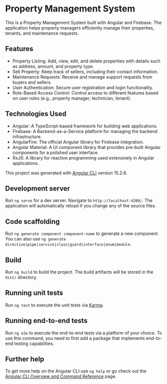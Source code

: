 # Property Management System

This is a Property Management System built with Angular and Firebase. The application helps property managers efficiently manage their properties, tenants, and maintenance requests.

## Features

- Property Listing: Add, view, edit, and delete properties with details such as address, amount, and property type.
- Sell Property: Keep track of sellers, including their contact information.
- Maintenance Requests: Receive and manage support requests from buyers and sellers.
- User Authentication: Secure user registration and login functionality.
- Role-Based Access Control: Control access to different features based on user roles (e.g., property manager, technician, tenant).

## Technologies Used

- Angular: A TypeScript-based framework for building web applications.
- Firebase: A Backend-as-a-Service platform for managing the backend infrastructure.
- AngularFire: The official Angular library for Firebase integration.
- Angular Material: A UI component library that provides pre-built Angular components for a polished user interface.
- RxJS: A library for reactive programming used extensively in Angular applications.

This project was generated with [Angular CLI](https://github.com/angular/angular-cli) version 15.2.6.

## Development server

Run `ng serve` for a dev server. Navigate to `http://localhost:4200/`. The application will automatically reload if you change any of the source files.

## Code scaffolding

Run `ng generate component component-name` to generate a new component. You can also use `ng generate directive|pipe|service|class|guard|interface|enum|module`.

## Build

Run `ng build` to build the project. The build artifacts will be stored in the `dist/` directory.

## Running unit tests

Run `ng test` to execute the unit tests via [Karma](https://karma-runner.github.io).

## Running end-to-end tests

Run `ng e2e` to execute the end-to-end tests via a platform of your choice. To use this command, you need to first add a package that implements end-to-end testing capabilities.

## Further help

To get more help on the Angular CLI use `ng help` or go check out the [Angular CLI Overview and Command Reference](https://angular.io/cli) page.
